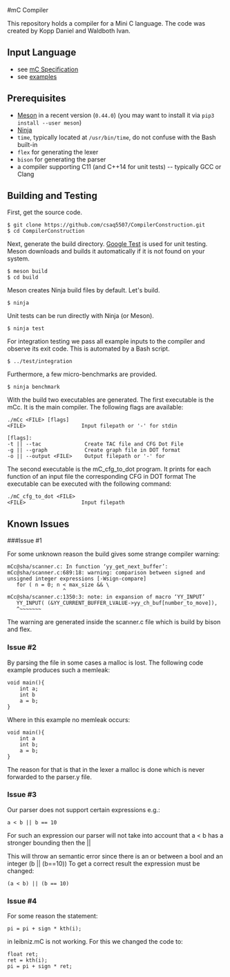 #mC Compiler

This repository holds a compiler for a Mini C language. The code was created by Kopp Daniel and Waldboth Ivan.

## Input Language

- see [mC Specification](https://github.com/W4RH4WK/UIBK-703602-Compiler-Construction/blob/master/mC_specification.md)
- see [examples](doc/examples)

## Prerequisites

- [Meson](http://mesonbuild.com/) in a recent version (`0.44.0`)
  (you may want to install it via `pip3 install --user meson`)
- [Ninja](https://ninja-build.org/)
- `time`, typically located at `/usr/bin/time`, do not confuse with the Bash built-in
- `flex` for generating the lexer
- `bison` for generating the parser
- a compiler supporting C11 (and C++14 for unit tests) -- typically GCC or Clang

## Building and Testing

First, get the source code.

    $ git clone https://github.com/csaq5507/CompilerConstruction.git
    $ cd CompilerConstruction

Next, generate the build directory.
[Google Test](https://github.com/google/googletest) is used for unit testing.
Meson downloads and builds it automatically if it is not found on your system.

    $ meson build
    $ cd build

Meson creates Ninja build files by default.
Let's build.

    $ ninja

Unit tests can be run directly with Ninja (or Meson).

    $ ninja test

For integration testing we pass all example inputs to the compiler and observe its exit code.
This is automated by a Bash script.

    $ ../test/integration

Furthermore, a few micro-benchmarks are provided.

    $ ninja benchmark

With the build two executables are generated. 
The first executable is the mCc. It is the main compiler. The following flags are available:

    ./mCc <FILE> [flags]
    <FILE>                  Input filepath or '-' for stdin
    
    [flags]:
    -t || --tac              Create TAC file and CFG Dot File
    -g || --graph            Create graph file in DOT format
    -o || --output <FILE>    Output filepath or '-' for 

The second executable is the mC_cfg_to_dot program. 
It prints for each function of an input file the corresponding CFG in DOT format
The executable can be executed with the following command:

    ./mC_cfg_to_dot <FILE>
    <FILE>                  Input filepath
    

## Known Issues

###Issue #1

For some unknown reason the build gives some strange compiler warning:
    
    mCc@sha/scanner.c: In function ‘yy_get_next_buffer’:
    mCc@sha/scanner.c:689:18: warning: comparison between signed and unsigned integer expressions [-Wsign-compare]
       for ( n = 0; n < max_size && \
                      ^
    mCc@sha/scanner.c:1350:3: note: in expansion of macro ‘YY_INPUT’
       YY_INPUT( (&YY_CURRENT_BUFFER_LVALUE->yy_ch_buf[number_to_move]),
       ^~~~~~~~

The warning are generated inside the scanner.c file which is build by bison and flex.

### Issue #2

By parsing the file in some cases a malloc is lost. 
The following code example produces such a memleak:

    void main(){
        int a;
        int b
        a = b;
    }
    
Where in this example no memleak occurs:

    void main(){
        int a
        int b;
        a = b;
    }
    
The reason for that is that in the lexer a malloc is done which is never forwarded to the parser.y file.

### Issue #3

Our parser does not support certain expressions e.g.:
    
    a < b || b == 10
    
For such an expression our parser will not take into account that a < b has a stronger bounding then the ||    

This will throw an semantic error since there is an or between a bool and an integer (b || (b==10))
To get a correct result the expression must be changed:

    (a < b) || (b == 10)

### Issue #4

For some reason the statement:

    pi = pi + sign * kth(i);
    
in leibniz.mC is not working. For this we changed the code to:

    float ret;
    ret = kth(i);
    pi = pi + sign * ret;


